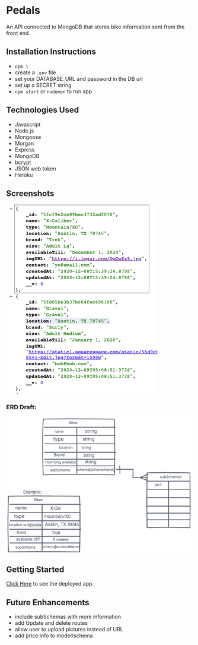 # Pedals

An API connected to MongoDB that stores bike information sent from the front end.

## Installation Instructions

- `npm i`
- create a `.env` file
- set your DATABASE_URL and password in the DB url
- set up a SECRET string
- `npm start` or `nodemon` to run app

## Technologies Used

- Javascript
- Node.js
- Mongoose
- Morgan
- Express
- MongoDB
- bcrypt
- JSON web token
- Heroku

## Screenshots

![pic](./images/back-end-pic.png)

### ERD Draft:

![ERD](./images/bikes-ERD.png)

## Getting Started

[Click Here](https://pedals-backend.herokuapp.com/bikes) to see the deployed app.

## Future Enhancements

- include subSchemas with more information
- add Update and delete routes
- allow user to upload pictures instead of URL
- add price info to model/schema
